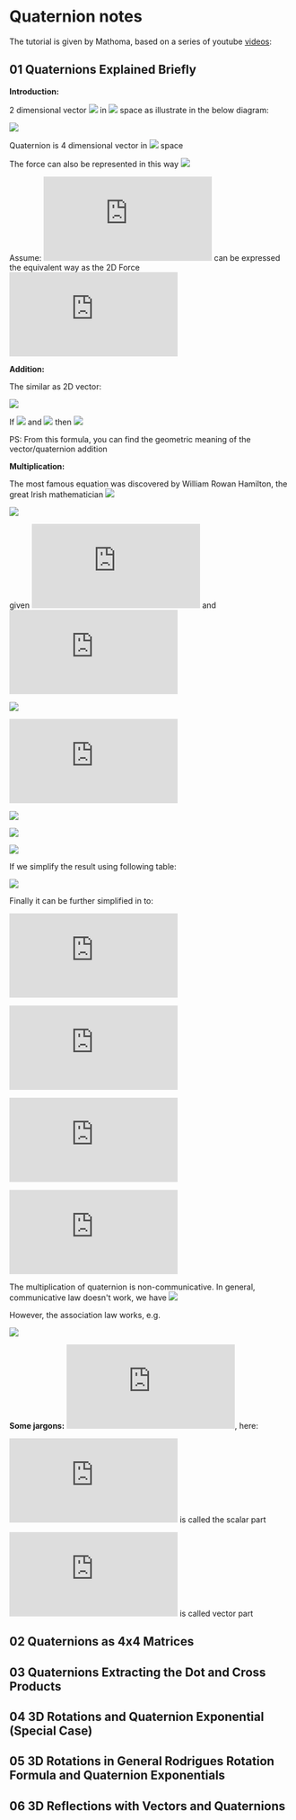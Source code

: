 # Quaternion notes
The tutorial is given by Mathoma, based on a series of youtube [videos](https://www.youtube.com/watch?v=3Ki14CsP_9k): 

## 01 Quaternions Explained Briefly

**Introduction:**

2 dimensional vector ![](http://latex.codecogs.com/gif.latex?\vec{F}=(2,1)) in ![](http://latex.codecogs.com/gif.latex?\mathbb{R}^2) space as illustrate in the below diagram: 

![](https://github.com/Erickrus/notes/blob/master/001/001.png)

Quaternion is 4 dimensional vector in ![](http://latex.codecogs.com/gif.latex?\mathbb{R}^4) space

The force can also be represented in this way
![](http://latex.codecogs.com/gif.latex?\vec{F}=(2N)\hat{x}+(1N)\hat{y})

Assume: ![](http://latex.codecogs.com/gif.latex?q=(1,2,3,4)) can be expressed the equivalent way as the 2D Force ![](http://latex.codecogs.com/gif.latex?1+2i+3j+4k)

**Addition:**

The similar as 2D vector:

![](https://github.com/Erickrus/notes/blob/master/001/002.png)

If ![](http://latex.codecogs.com/gif.latex?\vec{F}=(2,1)) and ![](http://latex.codecogs.com/gif.latex?\vec{G}=(0,1)) then ![](http://latex.codecogs.com/gif.latex?\vec{F}+\vec{G}=(2,2))

PS: From this formula, you can find the geometric meaning of the vector/quaternion addition

**Multiplication:**

The most famous equation was discovered by William Rowan Hamilton, the great Irish mathematician ![](http://latex.codecogs.com/gif.latex?i^2=j^2=k^2=ijk=-1)

![](https://github.com/Erickrus/notes/blob/master/001/004.png)

given ![](http://latex.codecogs.com/gif.latex?q_1=a+bi+cj+dk) and ![](http://latex.codecogs.com/gif.latex?q_2=e+fi+gj+hk)

![](http://latex.codecogs.com/gif.latex?q_{1}q_{2}=)

![](http://latex.codecogs.com/gif.latex?ae+afi+agj+ahk,)

![](http://latex.codecogs.com/gif.latex?bei+bfi^2+bgij+bhik,)

![](http://latex.codecogs.com/gif.latex?cej+cfji+cgj^2+chjk,)

![](http://latex.codecogs.com/gif.latex?dek+dfki+dgkj+dhk^2)

If we simplify the result using following table:

![](https://github.com/Erickrus/notes/blob/master/001/003.png)

Finally it can be further simplified in to:

![](http://latex.codecogs.com/gif.latex?ae-bf-cg-dh)

![](http://latex.codecogs.com/gif.latex?af-be+ch-dg,)

![](http://latex.codecogs.com/gif.latex?ag-bh+ce+df,)

![](http://latex.codecogs.com/gif.latex?ah+bg-cf+de)

The multiplication of quaternion is non-communicative. In general, communicative law doesn't work, we have ![](http://latex.codecogs.com/gif.latex?q_{1}q_{2}\neq%20q_{2}q_{1})

However, the association law works, e.g. 

![](http://latex.codecogs.com/gif.latex?(q_{1}q_{2})q_{3}=q_{1}(q_{2}q_{3}))

**Some jargons:**
![](http://latex.codecogs.com/gif.latex?q_1=a+bi+cj+dk), here:

![](http://latex.codecogs.com/gif.latex?a) is called the scalar part

![](http://latex.codecogs.com/gif.latex?(b,c,d)) is called vector part


## 02 Quaternions as 4x4 Matrices

## 03 Quaternions Extracting the Dot and Cross Products

## 04 3D Rotations and Quaternion Exponential (Special Case)

## 05 3D Rotations in General Rodrigues Rotation Formula and Quaternion Exponentials

## 06 3D Reflections with Vectors and Quaternions
